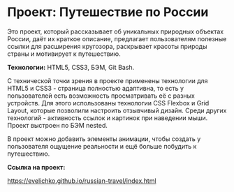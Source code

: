 # **Проект: Путешествие по России**

Это проект, который рассказывает об уникальных природных объектах России, даёт их краткое описание, предлагает пользователям полезные ссылки для расширения кругозора, раскрывает красоты природы страны и мотивирует к путешествию.

**Технологии:** HTML5, CSS3, БЭМ, Git Bash.

С технической точки зрения в проекте применены технологии для HTML5 и CSS3 - страница полностью адаптивна, то есть у пользователей есть возможность просматривать её с разных устройств. Для этого использованы технологии CSS Flexbox и Grid Layout, которые позволили настроить отзывчивый дизайн. Среди других технологий - активность ссылок и картинок при наведении мыши. Проект выстроен по БЭМ nested.

В проект можно добавить элементы анимации, чтобы создать у пользователя ощущение реальности и ещё больше побудить к путешествию.

**Ссылка на проект:** 

https://evelichko.github.io/russian-travel/index.html
